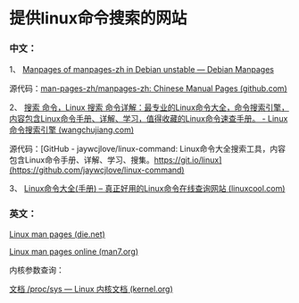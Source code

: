 # 提供linux命令搜索的网站

### 中文：

1、		[Manpages of manpages-zh in Debian unstable — Debian Manpages](https://manpages.debian.org/unstable/manpages-zh/index.html)

源代码：[man-pages-zh/manpages-zh: Chinese Manual Pages (github.com)](https://github.com/man-pages-zh/manpages-zh)



2、    	[搜索 命令，Linux 搜索 命令详解：最专业的Linux命令大全，命令搜索引擎，内容包含Linux命令手册、详解、学习，值得收藏的Linux命令速查手册。 - Linux 命令搜索引擎 (wangchujiang.com)](https://wangchujiang.com/linux-command/hot.html) 

源代码：[GitHub - jaywcjlove/linux-command: Linux命令大全搜索工具，内容包含Linux命令手册、详解、学习、搜集。https://git.io/linux](https://github.com/jaywcjlove/linux-command)



3、   	[Linux命令大全(手册) – 真正好用的Linux命令在线查询网站 (linuxcool.com)](https://www.linuxcool.com/)





### 英文：

[Linux man pages (die.net)](https://linux.die.net/man/)

[Linux man pages online (man7.org)](https://man7.org/linux/man-pages/index.html)



内核参数查询：

[文档 /proc/sys — Linux 内核文档 (kernel.org)](https://www.kernel.org/doc/html/v5.4/admin-guide/sysctl/index.html)